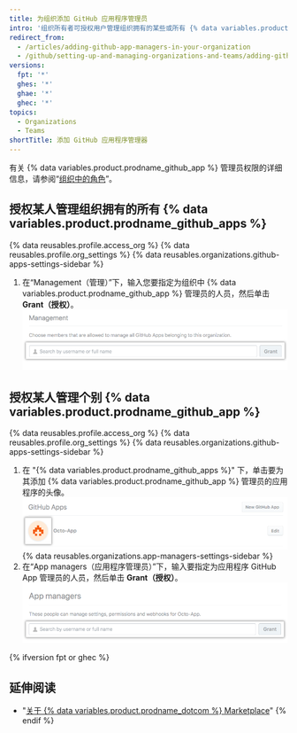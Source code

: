 ```yaml
---
title: 为组织添加 GitHub 应用程序管理员
intro: '组织所有者可授权用户管理组织拥有的某些或所有 {% data variables.product.prodname_github_apps %}。'
redirect_from:
  - /articles/adding-github-app-managers-in-your-organization
  - /github/setting-up-and-managing-organizations-and-teams/adding-github-app-managers-in-your-organization
versions:
  fpt: '*'
  ghes: '*'
  ghae: '*'
  ghec: '*'
topics:
  - Organizations
  - Teams
shortTitle: 添加 GitHub 应用程序管理器
---
```


有关 {% data variables.product.prodname_github_app %} 管理员权限的详细信息，请参阅“[组织中的角色](/organizations/managing-peoples-access-to-your-organization-with-roles/roles-in-an-organization#github-app-managers)”。

## 授权某人管理组织拥有的所有 {% data variables.product.prodname_github_apps %}

{% data reusables.profile.access_org %}
{% data reusables.profile.org_settings %}
{% data reusables.organizations.github-apps-settings-sidebar %}
1. 在“Management（管理）”下，输入您要指定为组织中 {% data variables.product.prodname_github_app %} 管理员的人员，然后单击 **Grant（授权）**。 ![添加 {% data variables.product.prodname_github_app %} 管理员](/assets/images/help/organizations/add-github-app-manager.png)

## 授权某人管理个别 {% data variables.product.prodname_github_app %}

{% data reusables.profile.access_org %}
{% data reusables.profile.org_settings %}
{% data reusables.organizations.github-apps-settings-sidebar %}
1. 在 "{% data variables.product.prodname_github_apps %}" 下，单击要为其添加 {% data variables.product.prodname_github_app %} 管理员的应用程序的头像。 ![选择 {% data variables.product.prodname_github_app %}](/assets/images/help/organizations/select-github-app.png)
{% data reusables.organizations.app-managers-settings-sidebar %}
1. 在“App managers（应用程序管理员）”下，输入要指定为应用程序 GitHub App 管理员的人员，然后单击 **Grant（授权）**。 ![添加特定应用程序的 {% data variables.product.prodname_github_app %} 管理员](/assets/images/help/organizations/add-github-app-manager-for-app.png)

{% ifversion fpt or ghec %}
## 延伸阅读

- "[关于 {% data variables.product.prodname_dotcom %} Marketplace](/articles/about-github-marketplace/)"
{% endif %}
